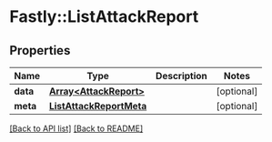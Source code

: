 # Fastly::ListAttackReport

## Properties

| Name | Type | Description | Notes |
| ---- | ---- | ----------- | ----- |
| **data** | [**Array&lt;AttackReport&gt;**](AttackReport.md) |  | [optional] |
| **meta** | [**ListAttackReportMeta**](ListAttackReportMeta.md) |  | [optional] |

[[Back to API list]](../../README.md#endpoints) [[Back to README]](../../README.md)

